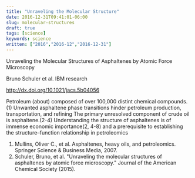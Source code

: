 ```yaml
---
title: "Unraveling the Molecular Structure"
date: 2016-12-31T09:41:01-06:00
slug: molecular-structures
draft: true
tags: [science]
keywords: science
written: ["2016","2016-12","2016-12-31"]
---
```


Unraveling the Molecular Structures of Asphaltenes by Atomic Force Microscopy

Bruno Schuler et al. IBM research

http://dx.doi.org/10.1021/jacs.5b04056

Petroleum (about)
composed of over 100,000 distint chemical compounds. (1)
Unwanted asphaltene phase transitions hinder petroleum production, transportation, and refining
The primary unresolved component of crude oil is asphaltene.(2-4) Understanding the structure of asphaltenes is of immense economic importance(2, 4-8) and a prerequisite to establishing the structure–function relationship in petroleomics

1. Mullins, Oliver C., et al. Asphaltenes, heavy oils, and petroleomics. Springer Science & Business Media, 2007.
2. Schuler, Bruno, et al. "Unraveling the molecular structures of asphaltenes by atomic force microscopy." Journal of the American Chemical Society (2015).
